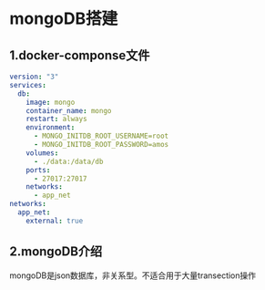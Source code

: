 # mongoDB搭建
## 1.docker-componse文件
```yml
version: "3"
services:
  db:
    image: mongo
    container_name: mongo
    restart: always
    environment:
      - MONGO_INITDB_ROOT_USERNAME=root
      - MONGO_INITDB_ROOT_PASSWORD=amos
    volumes:
      - ./data:/data/db
    ports:
      - 27017:27017
    networks:
      - app_net
networks:
  app_net:
    external: true
```

## 2.mongoDB介绍
mongoDB是json数据库，非关系型。不适合用于大量transection操作